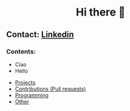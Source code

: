 <h1 align="center">Hi there 👋</h1>

## Contact: [Linkedin](https://www.linkedin.com/in/giuseppe-ferrara-link/)

### Contents:
<ul>
  <li>Ciao</li>
  <li>Hello</li>
</ul>


  - [Projects](#projects)
  - [Contributions (Pull requests)](#contributions)
  - [Programming](#programming)
  - [Other](#other)
 





